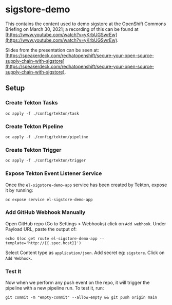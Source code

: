 # sigstore-demo

This contains the content used to demo sigstore at the OpenShift Commons Briefing on March 30, 2021; a recording of this can be found at [https://www.youtube.com/watch?v=yKrbUGSwrEw](https://www.youtube.com/watch?v=yKrbUGSwrEw).

Slides from the presentation can be seen at: [https://speakerdeck.com/redhatopenshift/secure-your-open-source-supply-chain-with-sigstore](https://speakerdeck.com/redhatopenshift/secure-your-open-source-supply-chain-with-sigstore).

## Setup

### Create Tekton Tasks

```shell
oc apply -f ./config/tekton/task
```

### Create Tekton Pipeline

```shell
oc apply -f ./config/tekton/pipeline
```

### Create Tekton Trigger

```shell
oc apply -f ./config/tekton/trigger
```

### Expose Tekton Event Listener Service

Once the `el-sigstore-demo-app` service has been created by Tekton, expose it
by running:

```shell
oc expose service el-sigstore-demo-app
```

### Add GitHub Webhook Manually

Open GitHub repo (Go to Settings > Webhooks) click on `Add webhook`. Under
Payload URL, paste the output of:

```shell
echo $(oc get route el-sigstore-demo-app --template='http://{{.spec.host}}')
```

Select Content type as `application/json`. Add secret eg: `sigstore`. Click on
`Add Webhook`.

### Test It

Now when we perform any push event on the repo, it will trigger the pipeline
with a new pipeline run. To test it, run:

```shell
git commit -m "empty-commit" --allow-empty && git push origin main
```

